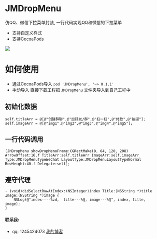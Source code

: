 # JMDropMenu
仿QQ、微信下拉菜单封装, 一行代码实现QQ和微信的下拉菜单
* 支持自定义样式
* 支持CocoaPods

![](https://github.com/JunAILiang/JMDropMenu/raw/master/JMDropMenu/JMDropMenu.gif)  

# 如何使用
* 通过CocoaPods导入 `pod 'JMDropMenu', '~> 0.1.1'`
* 手动导入 直接下载工程把 `JMDropMenu` 文件夹导入到自己工程中

## 初始化数据
```
self.titleArr = @[@"创建群聊",@"加好友/群",@"扫一扫",@"付款",@"拍摄"];
self.imageArr = @[@"img1",@"img2",@"img3",@"img4",@"img5"];
```

## 一行代码调用
```
[JMDropMenu showDropMenuFrame:CGRectMake(8, 64, 120, 208) ArrowOffset:16.f TitleArr:self.titleArr ImageArr:self.imageArr Type:JMDropMenuTypeWeChat LayoutType:JMDropMenuLayoutTypeNormal RowHeight:40.f Delegate:self];
```

## 遵守代理
```
- (void)didSelectRowAtIndex:(NSInteger)index Title:(NSString *)title Image:(NSString *)image {
    NSLog(@"index----%zd,  title---%@, image---%@", index, title, image);
}
```

#### 联系我:
   * qq: 1245424073
[我的博客](https://ljmvip.cn)
